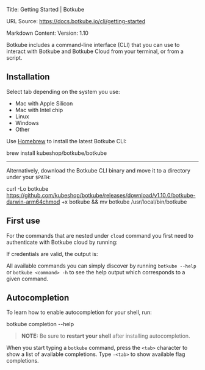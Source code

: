 Title: Getting Started | Botkube

URL Source: https://docs.botkube.io/cli/getting-started

Markdown Content:
Version: 1.10

Botkube includes a command-line interface (CLI) that you can use to interact with Botkube and Botkube Cloud from your terminal, or from a script.

Installation[​](#installation"DirectlinktoInstallation")
------------------------------------------------------------

Select tab depending on the system you use:

*   Mac with Apple Silicon
*   Mac with Intel chip
*   Linux
*   Windows
*   Other

Use [Homebrew](https://brew.sh/) to install the latest Botkube CLI:

brew install kubeshop/botkube/botkube

* * *

Alternatively, download the Botkube CLI binary and move it to a directory under your `$PATH`:

curl -Lo botkube https://github.com/kubeshop/botkube/releases/download/v1.10.0/botkube-darwin-arm64chmod +x botkube && mv botkube /usr/local/bin/botkube

First use[​](#first-use"DirectlinktoFirstuse")
---------------------------------------------------

For the commands that are nested under `cloud` command you first need to authenticate with Botkube cloud by running:

If credentials are valid, the output is:

All available commands you can simply discover by running `botkube --help` or `botkube <command> -h` to see the help output which corresponds to a given command.

Autocompletion[​](#autocompletion"DirectlinktoAutocompletion")
------------------------------------------------------------------

To learn how to enable autocompletion for your shell, run:

botkube completion --help

> **NOTE:** Be sure to **restart your shell** after installing autocompletion.

When you start typing a `botkube` command, press the `<tab>` character to show a list of available completions. Type `-<tab>` to show available flag completions.
